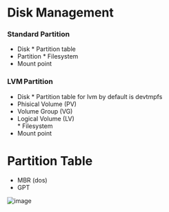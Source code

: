 # Disk Management
### Standard Partition 
- Disk 
        * Partition table 
- Partition 
        * Filesystem 
- Mount point 

### LVM Partition 

- Disk 
        * Partition table for lvm by default is devtmpfs 
- Phisical Volume  (PV)                   
- Volume Group    (VG)    
- Logical Volume   (LV)         
        * Filesystem 
- Mount point 

# Partition Table
- MBR (dos) 
- GPT 

![image](https://github.com/user-attachments/assets/ed8920c1-f1e6-4e28-9558-4d6f7d3d459b)
